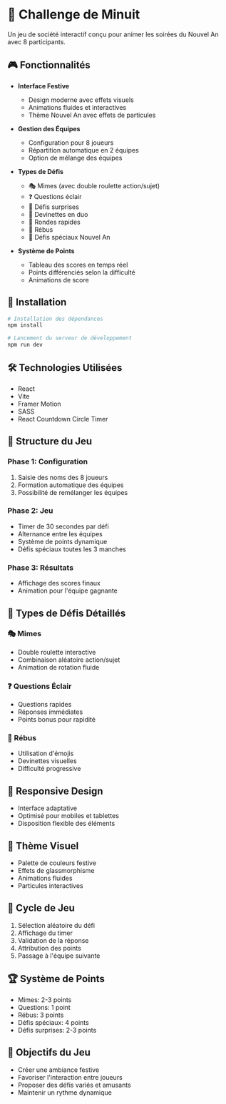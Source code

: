 # 🎉 Challenge de Minuit

Un jeu de société interactif conçu pour animer les soirées du Nouvel An avec 8 participants.

## 🎮 Fonctionnalités

- **Interface Festive**
  - Design moderne avec effets visuels
  - Animations fluides et interactives
  - Thème Nouvel An avec effets de particules

- **Gestion des Équipes**
  - Configuration pour 8 joueurs
  - Répartition automatique en 2 équipes
  - Option de mélange des équipes

- **Types de Défis**
  - 🎭 Mimes (avec double roulette action/sujet)
  - ❓ Questions éclair
  - 🎲 Défis surprises
  - 🧩 Devinettes en duo
  - 🏃 Rondes rapides
  - 🎯 Rébus
  - 🌟 Défis spéciaux Nouvel An

- **Système de Points**
  - Tableau des scores en temps réel
  - Points différenciés selon la difficulté
  - Animations de score

## 🚀 Installation

```bash
# Installation des dépendances
npm install

# Lancement du serveur de développement
npm run dev
```

## 🛠 Technologies Utilisées

- React
- Vite
- Framer Motion
- SASS
- React Countdown Circle Timer

## 🎯 Structure du Jeu

### Phase 1: Configuration
1. Saisie des noms des 8 joueurs
2. Formation automatique des équipes
3. Possibilité de remélanger les équipes

### Phase 2: Jeu
- Timer de 30 secondes par défi
- Alternance entre les équipes
- Système de points dynamique
- Défis spéciaux toutes les 3 manches

### Phase 3: Résultats
- Affichage des scores finaux
- Animation pour l'équipe gagnante

## 🎲 Types de Défis Détaillés

### 🎭 Mimes
- Double roulette interactive
- Combinaison aléatoire action/sujet
- Animation de rotation fluide

### ❓ Questions Éclair
- Questions rapides
- Réponses immédiates
- Points bonus pour rapidité

### 🧩 Rébus
- Utilisation d'émojis
- Devinettes visuelles
- Difficulté progressive

## 📱 Responsive Design

- Interface adaptative
- Optimisé pour mobiles et tablettes
- Disposition flexible des éléments

## 🎨 Thème Visuel

- Palette de couleurs festive
- Effets de glassmorphisme
- Animations fluides
- Particules interactives

## 🔄 Cycle de Jeu

1. Sélection aléatoire du défi
2. Affichage du timer
3. Validation de la réponse
4. Attribution des points
5. Passage à l'équipe suivante

## 🏆 Système de Points

- Mimes: 2-3 points
- Questions: 1 point
- Rébus: 3 points
- Défis spéciaux: 4 points
- Défis surprises: 2-3 points

## 🎯 Objectifs du Jeu

- Créer une ambiance festive
- Favoriser l'interaction entre joueurs
- Proposer des défis variés et amusants
- Maintenir un rythme dynamique
